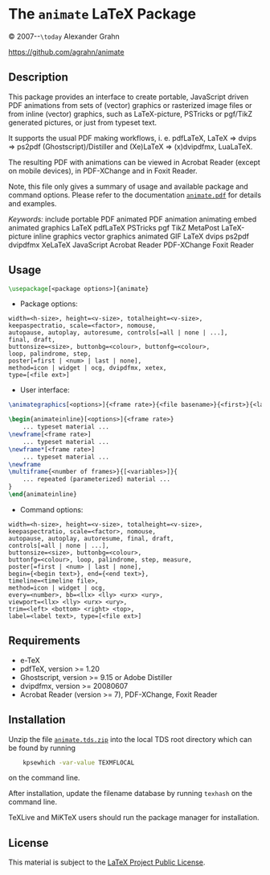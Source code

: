 # The `animate` LaTeX Package

© 2007--`\today` Alexander Grahn

https://github.com/agrahn/animate


## Description

This package provides an interface to create portable, JavaScript driven PDF animations from sets of (vector) graphics or rasterized image files or from inline (vector) graphics, such as LaTeX-picture, PSTricks or pgf/TikZ generated pictures, or just from typeset text.

It supports the usual PDF making workflows, i. e.  pdfLaTeX, LaTeX &rArr; dvips &rArr; ps2pdf (Ghostscript)/Distiller and (Xe)LaTeX &rArr; (x)dvipdfmx, LuaLaTeX.

The resulting PDF with animations can be viewed in Acrobat Reader (except on mobile devices), in PDF-XChange and in Foxit Reader.

Note, this file only gives a summary of usage and available package and command options. Please refer to the documentation [`animate.pdf`](animate.pdf) for details and examples.

*Keywords:* include portable PDF animated PDF animation animating embed animated graphics LaTeX pdfLaTeX PSTricks pgf TikZ MetaPost LaTeX-picture inline graphics vector graphics animated GIF LaTeX dvips ps2pdf dvipdfmx XeLaTeX JavaScript Acrobat Reader PDF-XChange Foxit Reader


## Usage
````latex
\usepackage[<package options>]{animate}
````
- Package options:
````
width=<h-size>, height=<v-size>, totalheight=<v-size>,
keepaspectratio, scale=<factor>, nomouse,
autopause, autoplay, autoresume, controls[=all | none | ...],
final, draft,
buttonsize=<size>, buttonbg=<colour>, buttonfg=<colour>,
loop, palindrome, step,
poster[=first | <num> | last | none],
method=icon | widget | ocg, dvipdfmx, xetex,
type=[<file ext>]
````

- User interface:
````latex
\animategraphics[<options>]{<frame rate>}{<file basename>}{<first>}{<last>}

\begin{animateinline}[<options>]{<frame rate>}
    ... typeset material ...
\newframe[<frame rate>]
    ... typeset material ...
\newframe*[<frame rate>]
    ... typeset material ...
\newframe
\multiframe{<number of frames>}{[<variables>]}{
    ... repeated (parameterized) material ...
}
\end{animateinline}
````

- Command options:
````
width=<h-size>, height=<v-size>, totalheight=<v-size>,
keepaspectratio, scale=<factor>, nomouse,
autopause, autoplay, autoresume, final, draft,
controls[=all | none | ...],
buttonsize=<size>, buttonbg=<colour>,
buttonfg=<colour>, loop, palindrome, step, measure,
poster[=first | <num> | last | none],
begin={<begin text>}, end={<end text>},
timeline=<timeline file>,
method=icon | widget | ocg,
every=<number>, bb=<llx> <lly> <urx> <ury>,
viewport=<llx> <lly> <urx> <ury>,
trim=<left> <bottom> <right> <top>,
label=<label text>, type=[<file ext>]
````

## Requirements

- e-TeX
- pdfTeX, version >= 1.20
- Ghostscript, version >= 9.15 or Adobe Distiller
- dvipdfmx, version >= 20080607
- Acrobat Reader (version >= 7), PDF-XChange, Foxit Reader


## Installation

Unzip the file [`animate.tds.zip`](http://mirrors.ctan.org/install/macros/latex/contrib/animate.tds.zip) into the local TDS root directory which can be found by running
````bash
    kpsewhich -var-value TEXMFLOCAL
````
on the command line.

After installation, update the filename database by running `texhash` on the command line.

TeXLive and MiKTeX users should run the package manager for installation.


## License

This material is subject to the [LaTeX Project Public License](LICENSE).
